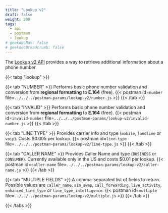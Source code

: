 ```yaml
---
title: "Lookup v2"
draft: false
weight: 200
tags:
  - api
  - postman
  - lookup
# geekdocNav: false
# geekdocBreadcrumb: false
---
```


The [Lookup v2 API](https://www.twilio.com/docs/lookup/v2-api#) provides a way to retrieve additional information about a phone number.

{{< tabs "lookup" >}}

{{< tab "NUMBER" >}}
Performs basic phone number validation and conversion from **regional formatting** to **E.164** (free).
{{< postman id=`number` file=`../../../postman-params/lookup-v2/number.js` >}}
{{< /tab >}}

{{< tab "INVALID" >}}
Performs basic phone number validation and conversion from **regional formatting** to **E.164** (free).
{{< postman id=`invalid-number` file=`../../../postman-params/lookup-v2/invalid-number.js` >}}
{{< /tab >}}

{{< tab "LINE TYPE" >}}
Provides carrier info and type (`mobile`, `landline` or `voip`). Costs $0.005 per lookup.
{{< postman id=`line-type` file=`../../../postman-params/lookup-v2/line-type.js` >}}
{{< /tab >}}

{{< tab "CALLER NAME" >}}
Provides Caller Name and type (`BUSINESS` or `CONSUMER`). Currently available only in the US and costs $0.01 per lookup.
{{< postman id=`caller-name` file=`../../../postman-params/lookup-v2/caller-name.js` >}}
{{< /tab >}}

{{< tab "MULTIPLE FIELDS" >}}
A comma-separated list of fields to return. Possible values are `caller_name`, `sim_swap`, `call_forwarding`, `live_activity`, `enhanced_line_type` or `line_type_intelligence`.
{{< postman id=`multiple` file=`../../../postman-params/lookup-v2/multiple.js` >}}
{{< /tab >}}


{{< /tabs >}}


